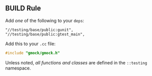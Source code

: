 ## BUILD Rule

Add *one* of the following to your `deps`:

```build
"//testing/base/public:gunit",
"//testing/base/public:gtest_main",
```

Add this to your `.cc` file:

```cpp
#include "gmock/gmock.h"
```

Unless noted, *all functions and classes* are defined in the `::testing`
namespace.
